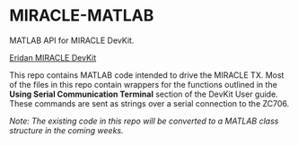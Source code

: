 # MIRACLE-MATLAB
MATLAB API for MIRACLE DevKit.

[Eridan MIRACLE DevKit](https://eridan.io/devkit/)

This repo contains MATLAB code intended to drive the MIRACLE TX.  Most of the files in this repo contain wrappers for the functions outlined in the **Using Serial Communication Terminal** section of the DevKit User guide.  These commands are sent as strings over a serial connection to the ZC706.

*Note: The existing code in this repo will be converted to a MATLAB class structure in the coming weeks.*
